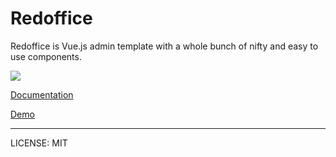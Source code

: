 # Redoffice

Redoffice is Vue.js admin template with a whole bunch of nifty and easy to use components.

![](https://res.cloudinary.com/redoffice/image/upload/v1539105489/cover.png)

[Documentation](https://redoffice.info/docs/)

[Demo](https://redoffice.info/)

---
LICENSE: MIT
